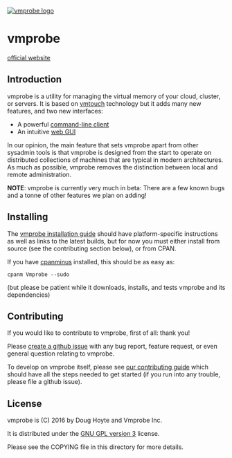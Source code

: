[![vmprobe logo](https://vmprobe.github.io/vmprobe/logo.svg)](https://vmprobe.com)

# vmprobe

[official website](https://vmprobe.com)

## Introduction

vmprobe is a utility for managing the virtual memory of your cloud, cluster, or servers. It is based on [vmtouch](https://hoytech.com/vmtouch/) technology but it adds many new features, and two new interfaces:

* A powerful [command-line client](https://vmprobe.com/command-line)
* An intuitive [web GUI](https://vmprobe.com/web-gui-tutorial)

In our opinion, the main feature that sets vmprobe apart from other sysadmin tools is that vmprobe is designed from the start to operate on distributed collections of machines that are typical in modern architectures. As much as possible, vmprobe removes the distinction between local and remote administration.

**NOTE**: vmprobe is currently very much in beta: There are a few known bugs and a tonne of other features we plan on adding!


## Installing

The [vmprobe installation guide](https://vmprobe.com/install) should have platform-specific instructions as well as links to the latest builds, but for now you must either install from source (see the contributing section below), or from CPAN.

If you have [cpanminus](https://metacpan.org/pod/App::cpanminus) installed, this should be as easy as:

    cpanm Vmprobe --sudo

(but please be patient while it downloads, installs, and tests vmprobe and its dependencies)


## Contributing

If you would like to contribute to vmprobe, first of all: thank you!

Please [create a github issue](https://github.com/vmprobe/vmprobe/issues/new) with any bug report, feature request, or even general question relating to vmprobe.

To develop on vmprobe itself, please see [our contributing guide](https://vmprobe.com/contributing) which should have all the steps needed to get started (if you run into any trouble, please file a github issue).


## License

vmprobe is (C) 2016 by Doug Hoyte and Vmprobe Inc.

It is distributed under the [GNU GPL version 3](https://www.gnu.org/licenses/gpl-3.0-standalone.html) license.

Please see the COPYING file in this directory for more details.
